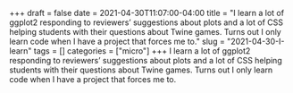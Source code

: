 +++draft = falsedate = 2021-04-30T11:07:00-04:00title = "I learn a lot of ggplot2 responding to reviewers’ suggestions about plots and a lot of CSS helping students with their questions about Twine games. Turns out I only learn code when I have a project that forces me to."slug = "2021-04-30-I-learn"tags = []categories = ["micro"]+++I learn a lot of ggplot2 responding to reviewers’ suggestions about plots and a lot of CSS helping students with their questions about Twine games. Turns out I only learn code when I have a project that forces me to.